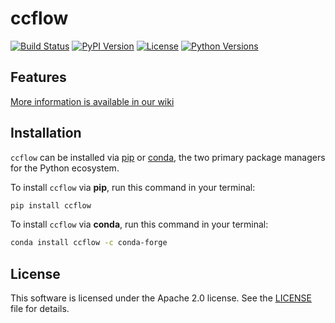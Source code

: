 # ccflow

[![Build Status](https://github.com/Point72/ccflow/actions/workflows/build.yml/badge.svg?branch=main&event=push)](https://github.com/Point72/ccflow/actions/workflows/build.yml)
[![PyPI Version](https://img.shields.io/pypi/v/ccflow.svg)](https://pypi.python.org/pypi/ccflow)
[![License](https://img.shields.io/pypi/l/ccflow.svg)](https://github.com/Point72/ccflow/blob/main/LICENSE)
[![Python Versions](https://img.shields.io/badge/python-3.8_%7C_3.9_%7C_3.10_%7C_3.11%7C_3.12-blue)](https://github.com/Point72/ccflow/blob/main/pyproject.toml)

## Features

[More information is available in our wiki](https://github.com/Point72/ccflow/wiki)

## Installation

`ccflow` can be installed via [pip](https://pip.pypa.io) or [conda](https://docs.conda.io/en/latest/), the two primary package managers for the Python ecosystem.

To install `ccflow` via **pip**, run this command in your terminal:

```bash
pip install ccflow
```

To install `ccflow` via **conda**, run this command in your terminal:

```bash
conda install ccflow -c conda-forge
```

## License

This software is licensed under the Apache 2.0 license. See the [LICENSE](LICENSE) file for details.
